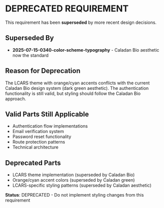 # DEPRECATED REQUIREMENT

This requirement has been **superseded** by more recent design decisions.

## Superseded By
- **2025-07-15-0340-color-scheme-typography** - Caladan Bio aesthetic now the standard

## Reason for Deprecation
The LCARS theme with orange/cyan accents conflicts with the current Caladan Bio design system (dark green aesthetic). The authentication functionality is still valid, but styling should follow the Caladan Bio approach.

## Valid Parts Still Applicable
- Authentication flow implementations
- Email verification system
- Password reset functionality
- Route protection patterns
- Technical architecture

## Deprecated Parts
- LCARS theme implementation (superseded by Caladan Bio)
- Orange/cyan accent colors (superseded by Caladan green)
- LCARS-specific styling patterns (superseded by Caladan aesthetic)

**Status**: DEPRECATED - Do not implement styling changes from this requirement